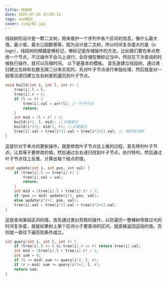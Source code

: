```yaml
---
title: 线段树
date: 2025-07-25 15:05:11
tags: acm培训
cover: /img/02.jpg
---
```

线段树的设计是一颗二叉树，用来维护一个序列中各个区间的信息，像什么最大值，最小值，最大公因数等等，因为设计是二叉树，所以时间复杂度大约是（o logn），线段树的精髓是懒标记，懒标记是存储操作的方法，比如我们要在单点修改一个节点，不过操作不会马上进行，会存储在懒标记当中，然后在下次查询的时候执行操作，就可以压缩时间。
以下是基本的模板。
首先是建立线段树，通过递归建立左树和右数无限二分来实现的，先对叶子节点进行单独处理，然后就是对一般情况递归建立左右树直到遍历到叶子节点。
```cpp 
void build(int i, int l, int r) {
    tree[i].l = l;
    tree[i].r = r;
    if (l == r) {
        tree[i].val = arr[l]; // 叶子节点
        return;
    }
    int mid = (l + r) / 2;
    build(i*2, l, mid); //关键递归
    build(i*2+1, mid+1, r); //关键递归
    tree[i].val = tree[i*2].val + tree[i*2+1].val; // 维护区间和
}

```
这是针对于单点的更新操作，就是修改叶子节点往上推的过程，首先特判叶子节点，让其等于要修改的值，然后通过左右递归找到叶子节点，执行特判，然后通过叶子节点往上反推，计算出每个结点的值。
```cpp
void update(int i, int pos, int val) {
    if (tree[i].l == tree[i].r) {
        tree[i].val = val;
        return;
    }
    int mid = (tree[i].l + tree[i].r) / 2;
    if (pos <= mid) update(i*2, pos, val);
    else update(i*2+1, pos, val);
    tree[i].val = tree[i*2].val + tree[i*2+1].val;
}
```
这是查询某段区间的值，首先通过类似剪枝的操作，以防遍历一整棵树导致过大的时间复杂度，就是如果树上某个区间小于要查询的区间，就直接返回这段的值。否则就一直往下遍历到条件成立。
```cpp
int query(int i, int l, int r) {
    if (tree[i].l >= l && tree[i].r <= r) return tree[i].val;
    int mid = (tree[i].l + tree[i].r) / 2;
    int sum = 0;
    if (l <= mid) sum += query(i*2, l, r);
    if (r > mid) sum += query(i*2+1, l, r);
    return sum;
}

```